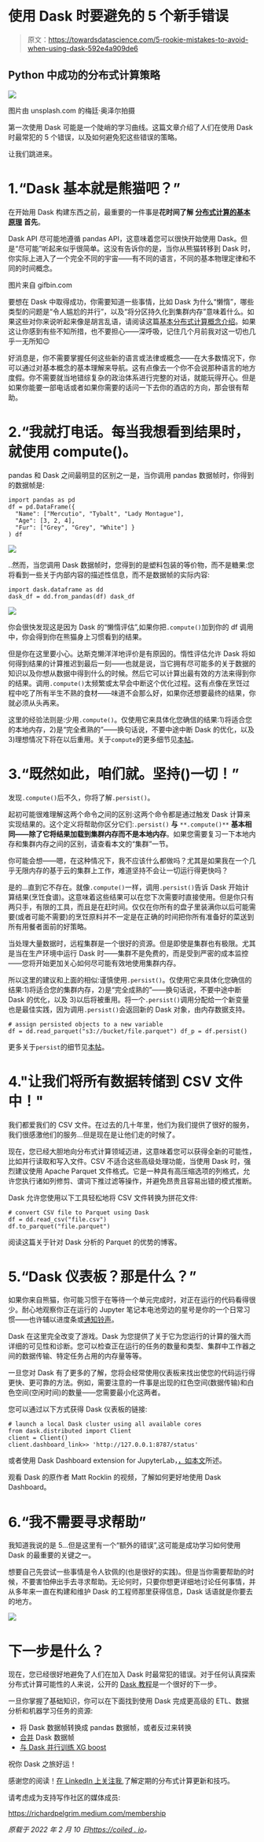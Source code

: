 # 使用 Dask 时要避免的 5 个新手错误

> 原文：<https://towardsdatascience.com/5-rookie-mistakes-to-avoid-when-using-dask-592e4a909de6>

## Python 中成功的分布式计算策略

![](img/f9c2a9b389299f59ad0c2e81533fe66c.png)

图片由 unsplash.com 的梅廷·奥泽尔拍摄

第一次使用 Dask 可能是一个陡峭的学习曲线。这篇文章介绍了人们在使用 Dask 时最常犯的 5 个错误，以及如何避免犯这些错误的策略。

让我们跳进来。

# 1.“Dask 基本就是熊猫吧？”

在开始用 Dask 构建东西之前，最重要的一件事是**花时间了解** [**分布式计算的基本原理**](/the-beginners-guide-to-distributed-computing-6d6833796318) **首先**。

Dask API 尽可能地遵循 pandas API，这意味着您可以很快开始使用 Dask。但是“尽可能”听起来似乎很简单。这没有告诉你的是，当你从熊猫转移到 Dask 时，你实际上进入了一个完全不同的宇宙——有不同的语言，不同的基本物理定律和不同的时间概念。

图片来自 gifbin.com

要想在 Dask 中取得成功，你需要知道一些事情，比如 Dask 为什么“懒惰”，哪些类型的问题是“令人尴尬的并行”，以及“将分区持久化到集群内存”意味着什么。如果这些对你来说听起来像是胡言乱语，请阅读这篇[基本分布式计算概念介绍](/the-beginners-guide-to-distributed-computing-6d6833796318)。如果这让你感到有些不知所措，也不要担心——深呼吸，记住几个月前我对这一切也几乎一无所知😉

好消息是，你不需要掌握任何这些新的语言或法律或概念——在大多数情况下，你可以通过对基本概念的基本理解来导航。这有点像去一个你不会说那种语言的地方度假。你不需要就当地错综复杂的政治体系进行完整的对话，就能玩得开心。但是如果你能要一部电话或者如果你需要的话问一下去你的酒店的方向，那会很有帮助。

# 2.“我就打电话。每当我想看到结果时，就使用 compute()。

pandas 和 Dask 之间最明显的区别之一是，当你调用 pandas 数据帧时，你得到的数据帧是:

```
import pandas as pd 
df = pd.DataFrame({ 
  "Name": ["Mercutio", "Tybalt", "Lady Montague"], 
  "Age": [3, 2, 4], 
  "Fur": ["Grey", "Grey", "White"] }
) df
```

![](img/b6050384a6af8c1a7450652d49852056.png)

..然而，当您调用 Dask 数据帧时，您得到的是塑料包装的等价物，而不是糖果:您将看到一些关于内部内容的描述性信息，而不是数据帧的实际内容:

```
import dask.dataframe as dd 
dask_df = dd.from_pandas(df) dask_df
```

![](img/e562d7643b8609b901d0868a57e920eb.png)

你会很快发现这是因为 Dask 的“懒惰评估”,如果你把`.compute()`加到你的 df 调用中，你会得到你在熊猫身上习惯看到的结果。

但是你在这里要小心。达斯克懒洋洋地评价是有原因的。惰性评估允许 Dask 将如何得到结果的计算推迟到最后一刻——也就是说，当它拥有尽可能多的关于数据的知识以及你想从数据中得到什么的时候。然后它可以计算出最有效的方法来得到你的结果。调用`.compute()`太频繁或太早会中断这个优化过程。这有点像在烹饪过程中吃了所有半生不熟的食材——味道不会那么好，如果你还想要最终的结果，你就必须从头再来。

这里的经验法则是:少用`.compute()`。仅使用它来具体化您确信的结果:1)将适合您的本地内存，2)是“完全煮熟的”——换句话说，不要中途中断 Dask 的优化，以及 3)理想情况下将在以后重用。关于`compute`的更多细节见[本帖](https://coiled.io/blog/dask-compute/)。

# 3.“既然如此，咱们就。坚持()一切！”

发现`.compute()`后不久，你将了解`.persist()`。

起初可能很难理解这两个命令之间的区别:这两个命令都是通过触发 Dask 计算来实现结果的。这个定义将帮助你区分它们:`.persist()` **与** `**.compute()**` **基本相同——除了它将结果加载到集群内存而不是本地内存**。如果您需要复习一下本地内存和集群内存之间的区别，请查看本文的“集群”一节。

你可能会想——嗯，在这种情况下，我不应该什么都做吗？尤其是如果我在一个几乎无限内存的基于云的集群上工作，难道坚持不会让一切运行得更快吗？

是的…直到它不存在。就像`.compute()`一样，调用`.persist()`告诉 Dask 开始计算结果(烹饪食谱)。这意味着这些结果可以在您下次需要时直接使用。但是你只有两只手，有限的工具，而且是在赶时间。仅仅在你所有的盘子里装满你以后可能需要(或者可能不需要)的烹饪原料并不一定是在正确的时间把你所有准备好的菜送到所有用餐者面前的好策略。

当处理大量数据时，远程集群是一个很好的资源。但是即使是集群也有极限。尤其是当在生产环境中运行 Dask 时——集群不是免费的，而是受到严密的成本监控——您将开始更加关心如何尽可能有效地使用集群内存。

所以这里的建议和上面的相似:谨慎使用`.persist()`。仅使用它来具体化您确信的结果:1)将适合您的集群内存，2)是“完全成熟的”——换句话说，不要中途中断 Dask 的优化，以及 3)以后将被重用。将一个`.persist()`调用分配给一个新变量也是最佳实践，因为调用`.persist()`会返回新的 Dask 对象，由内存数据支持。

```
# assign persisted objects to a new variable 
df = dd.read_parquet("s3://bucket/file.parquet") df_p = df.persist()
```

更多关于`persist`的细节见[本帖](https://coiled.io/blog/dask-persist-dataframe/)。

# 4."让我们将所有数据转储到 CSV 文件中！"

我们都爱我们的 CSV 文件。在过去的几十年里，他们为我们提供了很好的服务，我们很感激他们的服务…但是现在是让他们走的时候了。

现在，您已经大胆地向分布式计算领域迈进，这意味着您可以获得全新的可能性，比如并行读取和写入文件。CSV 不适合这些高级处理功能，当使用 Dask 时，强烈建议使用 Apache Parquet 文件格式。它是一种具有高压缩选项的列格式，允许您执行诸如列修剪、谓词下推过滤等操作，并避免昂贵且容易出错的模式推断。

Dask 允许您使用以下工具轻松地将 CSV 文件转换为拼花文件:

```
# convert CSV file to Parquet using Dask 
df = dd.read_csv("file.csv") 
df.to_parquet("file.parquet")
```

阅读这篇关于针对 Dask 分析的 Parquet 的优势的博客。

# 5.“Dask 仪表板？那是什么？”

如果你来自熊猫，你可能习惯于在等待一个单元完成时，对正在运行的代码看得很少。耐心地观察你正在运行的 Jupyter 笔记本电池旁边的星号是你的一个日常习惯——也许辅以进度条或[通知铃声](https://calmcode.io/chime/introduction.html)。

Dask 在这里完全改变了游戏。Dask 为您提供了关于它为您运行的计算的强大而详细的可见性和诊断。您可以检查正在运行的任务的数量和类型、集群中工作器之间的数据传输、特定任务占用的内存量等等。

一旦您对 Dask 有了更多的了解，您将会经常使用仪表板来找出使您的代码运行得更快、更可靠的方法。例如，需要注意的一件事是出现的红色空间(数据传输)和白色空间(空闲时间)的数量——您需要最小化这两者。

您可以通过以下方式获得 Dask 仪表板的链接:

```
# launch a local Dask cluster using all available cores 
from dask.distributed import Client 
client = Client() 
client.dashboard_link>> 'http://127.0.0.1:8787/status'
```

或者使用 Dask Dashboard extension for JupyterLab，[，如本文](https://coiled.io/blog/dask-jupyterlab-workflow/)所述。

观看 Dask 的原作者 Matt Rocklin 的视频，了解如何更好地使用 Dask Dashboard。

# 6.“我不需要寻求帮助”

我知道我说的是 5…但是这里有一个“额外的错误”,这可能是成功学习如何使用 Dask 的最重要的关键之一。

想要自己先尝试一些事情是令人钦佩的(也是很好的实践)。但是当你需要帮助的时候，不要害怕伸出手去寻求帮助。无论何时，只要你想更详细地讨论任何事情，并从多年来一直在构建和维护 Dask 的工程师那里获得信息，Dask 话语就是你要去的地方。

![](img/a9cf1c3f5b8d1ddb6a6cad3d32457493.png)

# 下一步是什么？

现在，您已经很好地避免了人们在加入 Dask 时最常犯的错误。对于任何认真探索分布式计算可能性的人来说，公开的 [Dask 教程](https://github.com/coiled/dask-mini-tutorial)是一个很好的下一步。

一旦你掌握了基础知识，你可以在下面找到使用 Dask 完成更高级的 ETL、数据分析和机器学习任务的资源:

*   将 Dask 数据帧转换成 pandas 数据帧，或者反过来转换
*   [合并](https://coiled.io/blog/dask-dataframe-merge-join/) Dask 数据帧
*   [与 Dask 并行训练 XG boost](https://coiled.io/blog/dask-xgboost-python-example/)

祝你 Dask 之旅好运！

感谢您的阅读！[在 LinkedIn 上关注我](https://www.linkedin.com/in/richard-pelgrim/),了解定期的分布式计算更新和技巧。

请考虑成为支持写作社区的媒体成员:

<https://richardpelgrim.medium.com/membership>  

*原载于 2022 年 2 月 10 日*[*https://coiled . io*](https://coiled.io/blog/common-dask-mistakes/)*。*